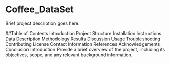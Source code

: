 # Coffee_DataSet

Brief project description goes here.

##Table of Contents
Introduction
Project Structure
Installation Instructions
Data Description
Methodology
Results
Discussion
Usage
Troubleshooting
Contributing
License
Contact Information
References
Acknowledgements
Conclusion
Introduction
Provide a brief overview of the project, including its objectives, scope, and any relevant background information.
